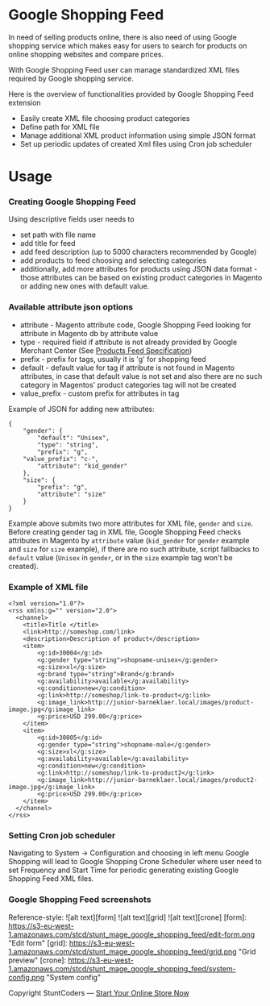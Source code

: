 # Google Shopping Feed #

In need of selling products online, there is also need of using Google shopping service which makes easy for users to search for products on online shopping websites and compare prices.

With Google Shopping Feed user can manage standardized XML files required by Google shopping service.

Here is the overview of functionalities provided by Google Shopping Feed extension

* Easily create XML file choosing product categories
* Define path for XML file
* Manage additional XML product information using simple JSON format
* Set up periodic updates of created Xml files using Cron job scheduler

# Usage

### Creating Google Shopping Feed

Using descriptive fields user needs to
* set path with file name
* add title for feed
* add feed description (up to 5000 characters recommended by Google)
* add products to feed choosing and selecting categories
* additionally, add more attributes for products using JSON data format - those attributes can be based on existing product categories in Magento or adding new ones with default value.

### Available attribute json options
* attribute - Magento attribute code, Google Shopping Feed looking for attribute in Magento db by attribute value
* type - required field if attribute is not already provided by Google Merchant Center (See [Products Feed Specification](https://support.google.com/merchants/answer/188494?hl=en&ref_topic=3404778))
* prefix - prefix for tags, usually it is 'g' for shopping feed
* default - default value for tag if attribute is not found in Magento attributes, in case that default value is not set and also there are no such category in Magentos' product categories tag will not be created
* value_prefix - custom prefix for attributes in tag

Example of JSON for adding new attributes:
```
{
	"gender": {
		"default": "Unisex",
		"type": "string",
		"prefix": "g",
    "value_prefix": "c-",
		"attribute": "kid_gender"
	},
	"size": {
		"prefix": "g",
		"attribute": "size"
	}
}
```

Example above submits two more attributes for XML file, `gender` and `size`.
Before creating gender tag in XML file, Google Shopping Feed checks attributes in Magento by `attribute` value (`kid_gender` for `gender` example and `size` for `size` example), if there are no such attribute, script fallbacks to `default` value (`Unisex` in `gender`, or in the `size` example tag won't be created).

### Example of XML file

```
<?xml version="1.0"?>
<rss xmlns:g="" version="2.0">
  <channel>
    <title>Title </title>
    <link>http://someshop.com/link>
    <description>Description of product</description>
    <item>
		<g:id>30004</g:id>
		<g:gender type="string">shopname-unisex</g:gender>
		<g:size>xl</g:size>
		<g:brand type="string">Brand</g:brand>
		<g:availability>available</g:availability>
		<g:condition>new</g:condition>
		<g:link>http://someshop/link-to-product</g:link>
		<g:image_link>http://junior-barneklaer.local/images/product-image.jpg</g:image_link>
		<g:price>USD 299.00</g:price>
    </item>
    <item>
		<g:id>30005</g:id>
		<g:gender type="string">shopname-male</g:gender>
		<g:size>xl</g:size>
		<g:availability>available</g:availability>
		<g:condition>new</g:condition>
		<g:link>http://someshop/link-to-product2</g:link>
		<g:image_link>http://junior-barneklaer.local/images/product2-image.jpg</g:image_link>
		<g:price>USD 299.00</g:price>
    </item>
  </channel>
</rss>
```

### Setting Cron job scheduler

Navigating to System -> Configuration and choosing in left menu Google Shopping will lead to Google Shopping Crone Scheduler where user need to set Frequency and Start Time for periodic generating existing Google Shopping Feed XML files.

### Google Shopping Feed screenshots
Reference-style:
![alt text][form]
![alt text][grid]
![alt text][crone]
[form]: https://s3-eu-west-1.amazonaws.com/stcd/stunt_mage_google_shopping_feed/edit-form.png "Edit form"
[grid]: https://s3-eu-west-1.amazonaws.com/stcd/stunt_mage_google_shopping_feed/grid.png "Grid preview"
[crone]: https://s3-eu-west-1.amazonaws.com/stcd/stunt_mage_google_shopping_feed/system-config.png "System config"

Copyright StuntCoders — [Start Your Online Store Now](http://stuntcoders.com/)

